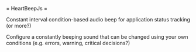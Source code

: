 = HeartBeepJs =

Constant interval condition-based audio beep for application status tracking (or more?)

Configure a constantly beeping sound that can be changed using your own conditions (e.g. errors, warning, critical decisions?)
